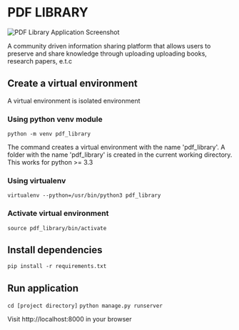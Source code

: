 # PDF LIBRARY

![PDF Library Application Screenshot](https://ik.imagekit.io/8mch78q847k/pdf-library-screenshot_c5wY6ij0i.png?updatedAt=1681314353734)

A community driven information sharing platform that allows users to preserve and share knowledge through uploading uploading books, research papers, e.t.c

## Create a virtual environment

A virtual environment is isolated environment 

### Using python venv module

`python -m venv pdf_library`

The command creates a virtual environment with the name 'pdf_library'. A folder with the name 'pdf_library' is created in the current working directory. This works for python >= 3.3

### Using virtualenv

`virtualenv --python=/usr/bin/python3 pdf_library`

### Activate virtual environment

`source pdf_library/bin/activate`

## Install dependencies 

`pip install -r requirements.txt`

## Run application

`cd [project directory]`
`python manage.py runserver`

Visit http://localhost:8000 in your browser

